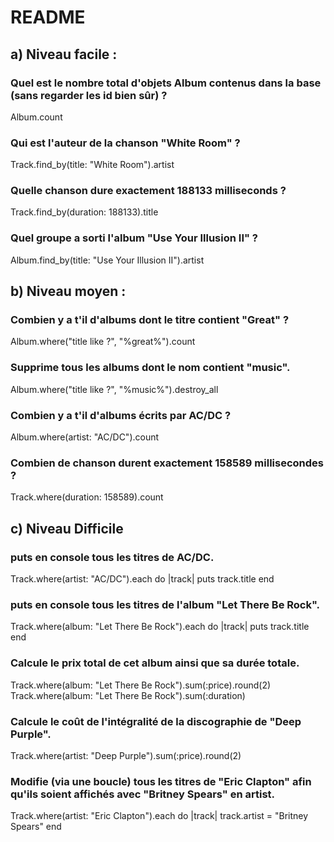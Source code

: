 # README

## a) Niveau facile :

### Quel est le nombre total d'objets Album contenus dans la base (sans regarder les id bien sûr) ?

Album.count

### Qui est l'auteur de la chanson "White Room" ?

Track.find_by(title: "White Room").artist

### Quelle chanson dure exactement 188133 milliseconds ?

Track.find_by(duration: 188133).title

### Quel groupe a sorti l'album "Use Your Illusion II" ?

Album.find_by(title: "Use Your Illusion II").artist

## b) Niveau moyen :

### Combien y a t'il d'albums dont le titre contient "Great" ?

Album.where("title like ?", "%great%").count

### Supprime tous les albums dont le nom contient "music".

Album.where("title like ?", "%music%").destroy_all

### Combien y a t'il d'albums écrits par AC/DC ?

Album.where(artist: "AC/DC").count

### Combien de chanson durent exactement 158589 millisecondes ?

Track.where(duration: 158589).count

## c) Niveau Difficile

### puts en console tous les titres de AC/DC.

Track.where(artist: "AC/DC").each do |track|
puts track.title
end

### puts en console tous les titres de l'album "Let There Be Rock".

Track.where(album: "Let There Be Rock").each do |track|
puts track.title
end

### Calcule le prix total de cet album ainsi que sa durée totale.

Track.where(album: "Let There Be Rock").sum(:price).round(2)
Track.where(album: "Let There Be Rock").sum(:duration)

### Calcule le coût de l'intégralité de la discographie de "Deep Purple".

Track.where(artist: "Deep Purple").sum(:price).round(2)

### Modifie (via une boucle) tous les titres de "Eric Clapton" afin qu'ils soient affichés avec "Britney Spears" en artist.

Track.where(artist: "Eric Clapton").each do |track|
  track.artist = "Britney Spears"
end